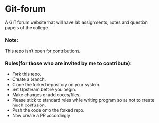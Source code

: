 # Git-forum
A GIT forum website that will have lab assignments, notes and question papers of the college.

### Note:
This repo isn't open for contributions.

### Rules(for those who are invited by me to contribute):

- Fork this repo.
- Create a branch.
- Clone the forked repository on your system.
- Set Upstream  before you begin.
- Make changes or add codes/files.
- Please stick to standard rules while writing program so as not to create much confusion.
- Push the code onto the forked repo.
- Now create a PR accordingly
